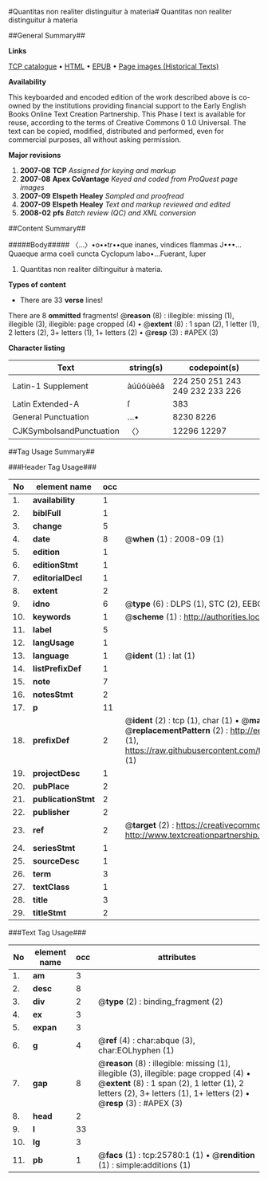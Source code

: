 #Quantitas non realiter distinguitur à materia#
Quantitas non realiter distinguitur à materia

##General Summary##

**Links**

[TCP catalogue](http://www.ota.ox.ac.uk/tcp/)  • 
[HTML](http://tei.it.ox.ac.uk/tcp/Texts-HTML/free/A17/A17749.html)  • 
[EPUB](http://tei.it.ox.ac.uk/tcp/Texts-EPUB/free/A17/A17749.epub) • 
[Page images (Historical Texts)](https://data.historicaltexts.jisc.ac.uk/view?pubId=eebo-22834338e&pageId=eebo-22834338e-25780-1)

**Availability**

This keyboarded and encoded edition of the
	       work described above is co-owned by the institutions
	       providing financial support to the Early English Books
	       Online Text Creation Partnership. This Phase I text is
	       available for reuse, according to the terms of Creative
	       Commons 0 1.0 Universal. The text can be copied,
	       modified, distributed and performed, even for
	       commercial purposes, all without asking permission.

**Major revisions**

1. __2007-08__ __TCP__ *Assigned for keying and markup*
1. __2007-08__ __Apex CoVantage__ *Keyed and coded from ProQuest page images*
1. __2007-09__ __Elspeth Healey__ *Sampled and proofread*
1. __2007-09__ __Elspeth Healey__ *Text and markup reviewed and edited*
1. __2008-02__ __pfs__ *Batch review (QC) and XML conversion*

##Content Summary##

#####Body#####
〈…〉•o••tr••que inanes, vindices flammas J•••…Quaeque arma coeli cuncta Cyclopum labo•…Fuerant, ſuper
1. Quantitas non realiter diſtinguitur à materia.

**Types of content**

  * There are 33 **verse** lines!

There are 8 **ommitted** fragments! 
 @__reason__ (8) : illegible: missing (1), illegible (3), illegible: page cropped (4)  •  @__extent__ (8) : 1 span (2), 1 letter (1), 2 letters (2), 3+ letters (1), 1+ letters (2)  •  @__resp__ (3) : #APEX (3)

**Character listing**


|Text|string(s)|codepoint(s)|
|---|---|---|
|Latin-1 Supplement|àúûóùèéâ|224 250 251 243 249 232 233 226|
|Latin Extended-A|ſ|383|
|General Punctuation|…•|8230 8226|
|CJKSymbolsandPunctuation|〈〉|12296 12297|

##Tag Usage Summary##

###Header Tag Usage###

|No|element name|occ|attributes|
|---|---|---|---|
|1.|__availability__|1||
|2.|__biblFull__|1||
|3.|__change__|5||
|4.|__date__|8| @__when__ (1) : 2008-09 (1)|
|5.|__edition__|1||
|6.|__editionStmt__|1||
|7.|__editorialDecl__|1||
|8.|__extent__|2||
|9.|__idno__|6| @__type__ (6) : DLPS (1), STC (2), EEBO-CITATION (1), OCLC (1), VID (1)|
|10.|__keywords__|1| @__scheme__ (1) : http://authorities.loc.gov/ (1)|
|11.|__label__|5||
|12.|__langUsage__|1||
|13.|__language__|1| @__ident__ (1) : lat (1)|
|14.|__listPrefixDef__|1||
|15.|__note__|7||
|16.|__notesStmt__|2||
|17.|__p__|11||
|18.|__prefixDef__|2| @__ident__ (2) : tcp (1), char (1)  •  @__matchPattern__ (2) : ([0-9\-]+):([0-9IVX]+) (1), (.+) (1)  •  @__replacementPattern__ (2) : http://eebo.chadwyck.com/downloadtiff?vid=$1&page=$2 (1), https://raw.githubusercontent.com/textcreationpartnership/Texts/master/tcpchars.xml#$1 (1)|
|19.|__projectDesc__|1||
|20.|__pubPlace__|2||
|21.|__publicationStmt__|2||
|22.|__publisher__|2||
|23.|__ref__|2| @__target__ (2) : https://creativecommons.org/publicdomain/zero/1.0/ (1), http://www.textcreationpartnership.org/docs/. (1)|
|24.|__seriesStmt__|1||
|25.|__sourceDesc__|1||
|26.|__term__|3||
|27.|__textClass__|1||
|28.|__title__|3||
|29.|__titleStmt__|2||


###Text Tag Usage###

|No|element name|occ|attributes|
|---|---|---|---|
|1.|__am__|3||
|2.|__desc__|8||
|3.|__div__|2| @__type__ (2) : binding_fragment (2)|
|4.|__ex__|3||
|5.|__expan__|3||
|6.|__g__|4| @__ref__ (4) : char:abque (3), char:EOLhyphen (1)|
|7.|__gap__|8| @__reason__ (8) : illegible: missing (1), illegible (3), illegible: page cropped (4)  •  @__extent__ (8) : 1 span (2), 1 letter (1), 2 letters (2), 3+ letters (1), 1+ letters (2)  •  @__resp__ (3) : #APEX (3)|
|8.|__head__|2||
|9.|__l__|33||
|10.|__lg__|3||
|11.|__pb__|1| @__facs__ (1) : tcp:25780:1 (1)  •  @__rendition__ (1) : simple:additions (1)|
